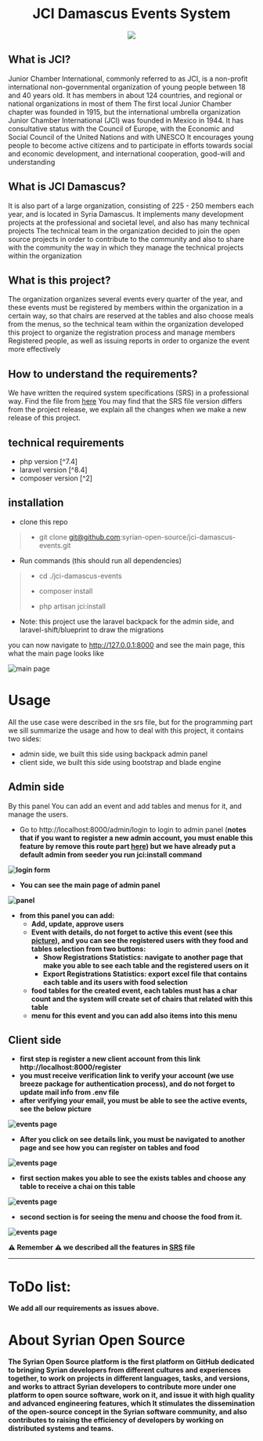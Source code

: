<div align="center" >
    <h1> JCI Damascus Events System </h1>
    <img src='public/images/logo.png' />
</div>

## What is JCI?
Junior Chamber International, commonly referred to as JCI, is a non-profit international non-governmental organization
of young people between 18 and 40 years old. It has members in about 124 countries, and regional or national organizations in most of them
The first local Junior Chamber chapter was founded in 1915, but the international umbrella organization Junior Chamber International (JCI) was founded in Mexico in 1944. It has consultative status with the Council of Europe, with the Economic and Social Council of the United Nations and with UNESCO
It encourages young people to become active citizens and to participate in efforts towards social and economic development, and international cooperation, good-will and understanding

## What is JCI Damascus?
It is also part of a large organization, consisting of 225 - 250 members each year, and is located in Syria Damascus.
It implements many development projects at the professional and societal level, and also has many technical projects
The technical team in the organization decided to join the open source projects in order to contribute to the community and also to share with the community the way in which they manage the technical projects within the organization

## What is this project?
The organization organizes several events every quarter of the year,
and these events must be registered by members within the organization in a certain way,
so that chairs are reserved at the tables and also choose meals from the menus,
so the technical team within the organization developed this project to organize 
the registration process and manage members Registered people,
as well as issuing reports in order to organize the event more effectively

## How to understand the requirements?
We have written the required system specifications (SRS) in a professional way. Find the file from [here](config/JCI%20Events%20Projects%20SRS%20v1.3.pdf)
You may find that the SRS file version differs from the project release,
we explain all the changes when we make a new release of this project.


## technical requirements
- php version [^7.4]
- laravel version [^8.4]
- composer version [^2]

## installation
- clone this repo
> - git clone git@github.com:syrian-open-source/jci-damascus-events.git
>
- Run commands (this should run all dependencies)
> - cd ./jci-damascus-events
>
> - composer install
>
> - php artisan jci:install

* Note: this project use the laravel backpack for the admin side, and laravel-shift/blueprint to draw the migrations

you can now navigate to http://127.0.0.1:8000 and see the main page, this what the main page looks like

<img src='public/images/docs/pic1.png' alt='main page'/>


# Usage
All the use case were described in the srs file, but for the programming part we sill summarize the usage and how to deal with this project, it contains two sides:
* admin side, we built this side using backpack admin panel
* client side, we built this side using bootstrap and blade engine

## Admin side
By this panel You can add an event and add tables and menus for it, and manage the users.

- Go to http://localhost:8000/admin/login to login to admin panel (<b>notes<b/> that if you want to register a new admin account, you must enable this feature by remove this route part [here](https://github.com/karam-mustafa/jci-damascus-events/blob/main/routes/backpack/custom.php#L11)) but we have already put a default admin from seeder you run jci:install command 
<img src='public/images/docs/pic2.png' alt='login form'/>

- You can see the main page of admin panel

<img src='public/images/docs/pic3.png' alt='panel'/>

- from this panel you can add:
  - Add, update, approve users
  - Event with details, do not forget to active this event (see this [picture](./public/images/docs/pic4.png)), and you can see the registered users with they food and tables selection from two buttons:
    -  Show Registrations Statistics: navigate to another page that make you able to see each table and the registered users on it 
    -  Export Registrations Statistics: export excel file that contains each table and its users with food selection
  - food tables for the created event, each tables must has a char count and the system will create set of chairs that related with this table 
  - menu for this event and you can add also items into this menu

## Client side
- first step is register a new client account from this link http://localhost:8000/register
- you must receive verification link to verify your account (we use breeze package for authentication process), and do not forget to update mail info from .env file
- after verifying your email, you must be able to see the active events, see the below picture

<img src='public/images/docs/pic5.png' alt='events page'/>

- After you click on see details link, you must be navigated to another page and see how you can register on tables and food

<img src='public/images/docs/pic6.png' alt='events page'/>

- first section makes you able to see the exists tables and choose any table to receive a chai on this table

<img src='public/images/docs/pic7.png' alt='events page'/>

- second section is for seeing the menu and choose the food from it.

<img src='public/images/docs/pic8.png' alt='events page'/>


:warning: Remember :warning: we described all the features in [SRS](config/JCI%20Events%20Projects%20SRS%20v1.3.pdf) file

----------------

# ToDo list: 
We add all our requirements as issues above.

# About Syrian Open Source
The Syrian Open Source platform is the first platform on GitHub dedicated to bringing Syrian developers from different cultures and experiences together,
to work on projects in different languages, tasks, and versions, and works to attract Syrian developers to contribute more under one platform to open source software,
work on it, and issue it with high quality and advanced engineering features, which It stimulates the dissemination of the open-source concept in the Syrian software community,
and also contributes to raising the efficiency of developers by working on distributed systems and teams.
